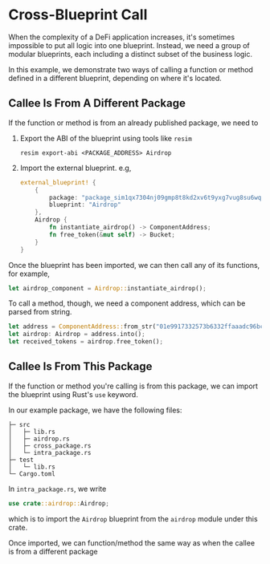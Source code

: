 # Cross-Blueprint Call

When the complexity of a DeFi application increases, it's sometimes impossible to put all logic into one blueprint. Instead, we need a group of modular blueprints, each including a distinct subset of the business logic.

In this example, we demonstrate two ways of calling a function or method defined in a different blueprint, depending on where it's located.

## Callee Is From A Different Package

If the function or method is from an already published package, we need to
1. Export the ABI of the blueprint using tools like `resim`
    ```
    resim export-abi <PACKAGE_ADDRESS> Airdrop
    ```
2. Import the external blueprint. e.g,
    ```rust
    external_blueprint! {
        {
            package: "package_sim1qx7304nj09gmp8t8kd2xv6t9yxg7vug8su6wq9kjfutqzl29ru",
            blueprint: "Airdrop"
        },
        Airdrop {
            fn instantiate_airdrop() -> ComponentAddress;
            fn free_token(&mut self) -> Bucket;
        }
    }
    ```
Once the blueprint has been imported, we can then call any of its functions, for example,

```rust
let airdrop_component = Airdrop::instantiate_airdrop();
```

To call a method, though, we need a component address, which can be parsed from string.
```rust
let address = ComponentAddress::from_str("01e9917332573b6332ffaaadc96bc1509cc24ef8aa69d1cd117d39").unwrap();
let airdrop: Airdrop = address.into();
let received_tokens = airdrop.free_token();
```

## Callee Is From This Package

If the function or method you're calling is from this package, we can import the blueprint using Rust's `use` keyword.

In our example package, we have the following files:
```
├─ src
│   ├─ lib.rs
│   ├─ airdrop.rs
│   ├─ cross_package.rs
│   └─ intra_package.rs
├─ test
│   └─ lib.rs
└─ Cargo.toml
```

In `intra_package.rs`, we write

```rust
use crate::airdrop::Airdrop;
```

which is to import the `Airdrop` blueprint from the `airdrop` module under this crate.

Once imported, we can function/method the same way as when the callee is from a different package